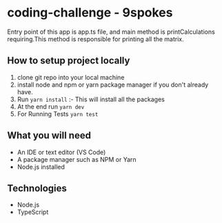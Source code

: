 # coding-challenge - 9spokes
Entry point of this app is app.ts file, and main method is printCalculations requiring.This method is responsible for printing all the matrix.

## How to setup project locally
1) clone git repo into your local machine
2) install node and npm or yarn package manager if you don't already have.
3) Run ```yarn install``` :- This will install all the packages 
4) At the end run ```yarn dev```
5) For Running Tests ```yarn test```

## What you will need
* An IDE or text editor (VS Code)
* A package manager such as NPM or Yarn
* Node.js installed


## Technologies
* Node.js
* TypeScript
